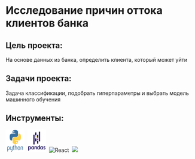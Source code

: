 # Исследование причин оттока клиентов банка
## Цель проекта:
На основе данных из банка, определить клиента, который может уйти
## Задачи проекта:
Задача классификации, подобрать гиперпараметры и выбрать модель машинного обучения
## Инструменты:
<div>
  <img src="https://github.com/devicons/devicon/blob/master/icons/python/python-original-wordmark.svg" title="React" alt="React" width="50" height="60"/>&nbsp;
  <img src="https://github.com/devicons/devicon/blob/master/icons/pandas/pandas-original-wordmark.svg" title="React" alt="React" width="50" height="60"/>&nbsp;
  <img src="https://raw.githubusercontent.com/whitead/skunk/main/tests/skunk.svg" title="React" alt="React" width="50" height="60"/>&nbsp;
  <img src="https://yandex.ru/images/search?img_url=https%3A%2F%2Fwww.iconbolt.com%2Fpreview%2Ffacebook%2Fbootstrap-icons%2Fbootstrap.svg&lr=11224&pos=1&rpt=simage&source=serp&text=бутстреп%20иконка%20svg%20на%20сайте" height="60"/>&nbsp;
</div>
